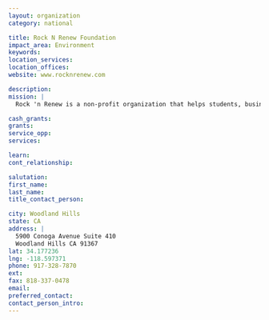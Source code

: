```yaml
---
layout: organization
category: national

title: Rock N Renew Foundation
impact_area: Environment
keywords: 
location_services: 
location_offices: 
website: www.rocknrenew.com

description: 
mission: |
  Rock 'n Renew is a non-profit organization that helps students, businesses, activists, artists, and musicians live and act in sustainable ways. Recognizing the connection between the health of culture and the health of the planet, we use music, art and science to generate excitement about green solutions as we custom-design eco-blueprints for schools, businesses, and communities.

cash_grants: 
grants: 
service_opp: 
services: 

learn: 
cont_relationship: 

salutation: 
first_name: 
last_name: 
title_contact_person: 

city: Woodland Hills
state: CA
address: |
  5900 Conoga Avenue Suite 410  
  Woodland Hills CA 91367
lat: 34.177236
lng: -118.597371
phone: 917-328-7870
ext: 
fax: 818-337-0478
email: 
preferred_contact: 
contact_person_intro: 
---
```

